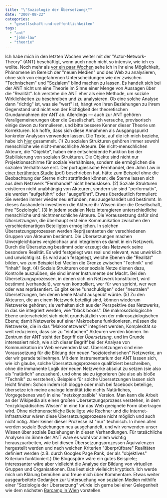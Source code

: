 ```yaml
---
title: "\"Soziologie der Übersetzung\""
date: "2007-08-22"
categories: 
  - "gesellschaft-und-oeffentlichkeiten"
tags: 
  - "ant"
  - "john-law"
  - "theorie"
---
```


Ich habe mich in den letzten Wochen weiter mit der "Actor-Network-Theory" (ANT) beschäftigt, wenn auch noch nicht so intensiv, wie ich es wollte. Noch mehr als [vor ein paar Wochen](/lostandfound/ant/ "LuF: Erste Berührungen mit der Actor-Network-Theory") sehe ich in ihr eine Möglichkeit, Phänomene im Bereich der "neuen Medien" und des Web zu analysieren, ohne sich von eingefahrenen Unterscheidungen wie der zwischen "Technischem" und "Sozialem" blind machen zu lassen. Es handelt sich bei der ANT nicht um eine Theorie im Sinne einer Menge von Aussagen über die "Realität". Ich verstehe die ANT eher als eine Methode, um soziale Wirklichkeiten zu beschreiben und zu analysieren. Ob eine solche Analyse dann "richtig" ist, was sie "wert" ist, hängt von ihren Beziehungen zu ihrem Gegenstand und nicht von der Richtigkeit der theoretischen Grundannahmen der ANT ab. Allerdings — auch zur ANT gehören Verallgemeinerungen über die Gesellschaft. Ich versuche, provisorisch einige davon zu formulieren, und bitte bessere Kenner dieser Theorie um Korrekturen. Ich hoffe, dass sich diese Annahmen als Ausgangspunkt konkreter Analysen verwenden lassen. Die Texte, auf die ich mich beziehe, habe ich [hier](http://www.bibsonomy.org/user/heinzwittenbrink/ANT "BibSonomy :: user :: heinzwittenbrink :: ANT") gesammelt. (1) Zu sozialen Strukturen gehören immer sowohl menschliche wie nicht-menschliche Akteure. Die nicht-menschlichen Akteure, die "Objekte", haben eine entscheidende Funktion bei der Stabilisierung von sozialen Strukturen. Die Objekte sind nicht nur Projektionsschirme für soziale Verhältnisse, sondern sie ermöglichen die sozialen Verhältnisse erst. Der portugiesische Fernhandel, den John Law in [einer berühmten Studie](http://www.lancs.ac.uk/fass/sociology/papers/law-methods-of-long-distance-control.pdf "On the Methods of Long Distance Control: Vessels, Navigation, and the Portuguese Route to India") (pdf) beschrieben hat, hätte zum Beispiel ohne die Beobachtung der Sterne nicht stattfinden können; die Sterne lassen sich aus dem Netzwerk "Fernhandel" nicht herauslösen. (2) Soziale Strukturen existieren nicht unabhängig von Akteuren, sondern sie sind "performativ", sie werden "aufgeführt" oder "ausgeführt". Etwas überdeutlich formuliert: Sie werden immer wieder neu erfunden, neu ausgehandelt und bestimmt. In dieses Aushandeln investieren die Akteure ihr Wissen über die Gesellschaft, ihre "Soziologie". (3) In jedem sozialen Netz interagieren unterschiedliche menschliche und nichtmenschliche Akteure. Die Voraussetzung dafür sind _Übersetzungen_, die überhaupt erst eine Kommunikation zwischen den verschiedenartigen Beteiligten ermöglichen. In solchen Übersetzungsprozessen werden Repräsentanten der verschiedenen Gruppen von Akteuren bestimmt. Die Übersetzungen machen Unvergleichbares vergleichbar und integrieren es damit in ein Netzwerk. Durch die Übersetzung bestimmt oder erzeugt das Netzwerk seine besondere Realität. Es wird festgelegt was real und relevant, was unwirklich und unwichtig ist. Es wird auch festgelegt, welche Ebenen die "Realität" bilden, wo zum Beispiel bei Medien die Grenze zwischen "Technik" und "Inhalt" liegt. (4) Soziale Strukturen oder soziale Netze dienen dazu, Kontrolle auszuüben, sie sind immer Instrumente der Macht. Bei den Übersetzungsprozessen, in denen sich ein Netzwerk konstituiert, wird bestimmt (verhandelt), wer wen kontrolliert, wer für wen spricht, wer wen oder was repräsentiert. Es gibt keine "unschuldigen" oder "neutralen" Übersetzungen, bei denen keine Macht ausgeübt würde. (5) Zu den Akteuren, die an einem Netzwerk beteiligt sind, können wiederum Netzwerke gehören; sie verhalten sich aus der Perspektive des Netzwerks, in das sie integriert werden, wie "black boxes". Die makrosoziologische Ebene unterscheidet sich nicht grundsätzlich von der mikrosoziologischen Ebene; damit Netzwerke auf einer Makroebene funktionieren, müssen die Netzwerke, die in das "Makronetzwerk" integriert werden, Komplexität so weit reduzieren, dass sie zu "einfachen" Akteuren werden können. Im Zentrum der ANT steht der Begriff der _Übersetzung_, und im Grunde interessiert mich, wie sich dieser Begriff bei der Analyse von Kommunikation im Web verwenden lässt. Übersetzungen sind eine Voraussetzung für die Bildung der neuen "soziotechnischen" Netzwerke, an der wir gerade teilnehmen. Mit dem Instrumentarium der ANT lassen sich, wie ich glaube, solche Übersetzungsprozesse qualifiziert beschreiben, ohne die immanente Logik der neuen Netzwerke absolut zu setzen (sie also als "natürlich" anzusehen), und ohne sie zu ignorieren (sie also als bloße "Technik" zu verstehen). Beispiele für solche Übersetzungen lassen sich leicht finden: Schon indem ich blogge oder mich bei facebook beteilige, übersetze ich meine analoge Identität (die nichts Natürliches, Vorgegebenes war) in eine "netzkompatible" Version. Man kann die Arbeit an der Wikipedia als einen großen Übersetzungsprozess verstehen, in dem "enzyklopädisches Wissen" in eine für das Web geeignete Form übertragen wird. Ohne nichtmenschliche Beteiligte wie Rechner und die Internet-Infrastruktur wären diese Übersetzungsprozesse nicht möglich und auch nicht nötig. Aber keiner dieser Prozesse ist "nur" technisch. In ihnen allen werden soziale Beziehungen neu ausgehandelt, und wir verwenden unser Wissen über soziale Beziehungen in diesen Verhandlungen. Für tatsächliche Analysen im Sinne der ANT wäre es wohl vor allem wichtig herauszuarbeiten, wie bei diesen Übersetzungsprozessen Äquivalenzen hergestellt werden und nach welchen Kriterien "überprüfbare" Realitäten definiert werden (z.B. durch Googles Page Rank, der als "objektives" Kriterium funktioniert.) Die Blogospäre wäre ein gutes Beispiele; interessanter wäre aber vielleicht die Analyse der Bildung von virtuellen Gruppen und Organisationen. Das liest sich vielleicht kryptisch. Ich werde mich um Klärung bemühen und freue mich über Kommentare. Etwas weiter ausgearbeitete Gedanken zur Untersuchung von sozialen Medien mithilfe einer "Soziologie der Übersetzung" würde ich gerne bei einer Gelegenheit wie dem nächsten [Barcamp in Wien](http://www.barcamp.at/BarCamp_Vienna_September_2007 "BarCamp Vienna September 2007") vorstellen.
